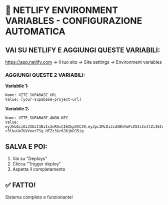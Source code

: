 # 🚀 NETLIFY ENVIRONMENT VARIABLES - CONFIGURAZIONE AUTOMATICA

## VAI SU NETLIFY E AGGIUNGI QUESTE VARIABILI:

https://app.netlify.com → Il tuo sito → Site settings → Environment variables

### AGGIUNGI QUESTE 2 VARIABILI:

**Variabile 1:**
```
Name: VITE_SUPABASE_URL
Value: [your-supabase-project-url]
```

**Variabile 2:**
```
Name: VITE_SUPABASE_ANON_KEY
Value: eyJhbGciOiJIUzI1NiIsInR5cCI6IkpXVCJ9.eyJpc3MiOiJzdXBhYmFzZSIsInJlZiI6InpzaW9uaGV0a3dhc2x2b3VuYXFvIiwicm9sZSI6ImFub24iLCJpYXQiOjE3NTYwNTgwNTUsImV4cCI6MjA3MTYzNDA1NX0.5DVKWx1-r3lkuUo7UVVnorTSq_HTZz3Gr6J6jbDJ5ig
```

## SALVA E POI:
1. Vai su "Deploys" 
2. Clicca "Trigger deploy"
3. Aspetta il completamento

## ✅ FATTO!
Sistema completo e funzionante!